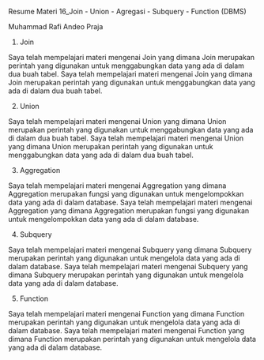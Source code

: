 Resume Materi 16_Join - Union - Agregasi - Subquery - Function (DBMS)

Muhammad Rafi Andeo Praja

1. Join

Saya telah mempelajari materi mengenai Join yang dimana Join merupakan perintah yang digunakan untuk menggabungkan data yang ada di dalam dua buah tabel. Saya telah mempelajari materi mengenai Join yang dimana Join merupakan perintah yang digunakan untuk menggabungkan data yang ada di dalam dua buah tabel.

2. Union

Saya telah mempelajari materi mengenai Union yang dimana Union merupakan perintah yang digunakan untuk menggabungkan data yang ada di dalam dua buah tabel. Saya telah mempelajari materi mengenai Union yang dimana Union merupakan perintah yang digunakan untuk menggabungkan data yang ada di dalam dua buah tabel.

3. Aggregation

Saya telah mempelajari materi mengenai Aggregation yang dimana Aggregation merupakan fungsi yang digunakan untuk mengelompokkan data yang ada di dalam database. Saya telah mempelajari materi mengenai Aggregation yang dimana Aggregation merupakan fungsi yang digunakan untuk mengelompokkan data yang ada di dalam database.

4. Subquery

Saya telah mempelajari materi mengenai Subquery yang dimana Subquery merupakan perintah yang digunakan untuk mengelola data yang ada di dalam database. Saya telah mempelajari materi mengenai Subquery yang dimana Subquery merupakan perintah yang digunakan untuk mengelola data yang ada di dalam database.

5. Function

Saya telah mempelajari materi mengenai Function yang dimana Function merupakan perintah yang digunakan untuk mengelola data yang ada di dalam database. Saya telah mempelajari materi mengenai Function yang dimana Function merupakan perintah yang digunakan untuk mengelola data yang ada di dalam database.
